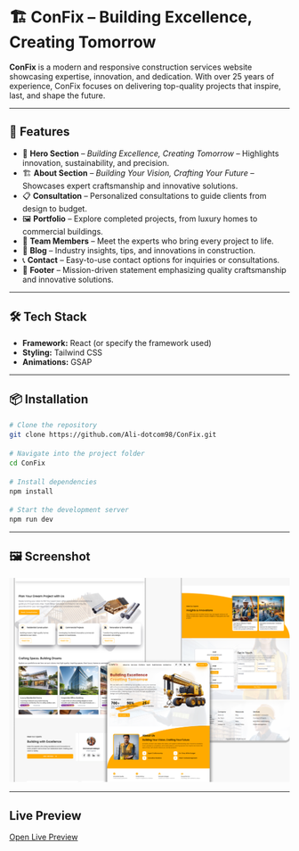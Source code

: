 # 🏗️ ConFix – Building Excellence, Creating Tomorrow  

**ConFix** is a modern and responsive construction services website showcasing expertise, innovation, and dedication. With over 25 years of experience, ConFix focuses on delivering top-quality projects that inspire, last, and shape the future.  

---

## 🚀 Features  

- 🏢 **Hero Section** – *Building Excellence, Creating Tomorrow* – Highlights innovation, sustainability, and precision.  
- 🏗️ **About Section** – *Building Your Vision, Crafting Your Future* – Showcases expert craftsmanship and innovative solutions.  
- 📋 **Consultation** – Personalized consultations to guide clients from design to budget.  
- 🖼️ **Portfolio** – Explore completed projects, from luxury homes to commercial buildings.  
- 👷 **Team Members** – Meet the experts who bring every project to life.  
- 📰 **Blog** – Industry insights, tips, and innovations in construction.  
- 📞 **Contact** – Easy-to-use contact options for inquiries or consultations.  
- 🦶 **Footer** – Mission-driven statement emphasizing quality craftsmanship and innovative solutions.  

---

## 🛠️ Tech Stack  

- **Framework:** React (or specify the framework used)  
- **Styling:** Tailwind CSS   
- **Animations:** GSAP 

---

## 📦 Installation  

```bash
# Clone the repository
git clone https://github.com/Ali-dotcom98/ConFix.git

# Navigate into the project folder
cd ConFix

# Install dependencies
npm install

# Start the development server
npm run dev
```
---

## 🖼️ Screenshot

![ConFix Screenshot](https://github.com/Ali-dotcom98/ConFix/blob/main/Desktop%20-%201.png?raw=true)

---
## Live Preview
[Open Live Preview](https://con-fix.vercel.app/)

